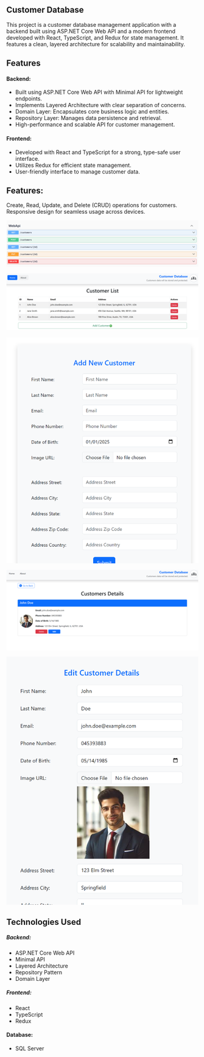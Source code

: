 ## Customer Database

This project is a customer database management application with a backend built using ASP.NET Core Web API and a modern frontend developed with React, TypeScript, and Redux for state management. It features a clean, layered architecture for scalability and maintainability.

## Features
#### Backend:

- Built using ASP.NET Core Web API with Minimal API for lightweight endpoints.
- Implements Layered Architecture with clear separation of concerns.
- Domain Layer: Encapsulates core business logic and entities.
- Repository Layer: Manages data persistence and retrieval.
- High-performance and scalable API for customer management.

#### Frontend:

- Developed with React and TypeScript for a strong, type-safe user interface.
- Utilizes Redux for efficient state management.
- User-friendly interface to manage customer data.

## Features:

Create, Read, Update, and Delete (CRUD) operations for customers.
Responsive design for seamless usage across devices.


![alt text](image.png)



![alt text](image-1.png)


![alt text](image-2.png)



![image](image-3.png)


![image](image-4.png)


## Technologies Used
##### Backend:
- ASP.NET Core Web API
- Minimal API
- Layered Architecture
- Repository Pattern
- Domain Layer
##### Frontend:
- React
- TypeScript
- Redux
#### Database:
- SQL Server




